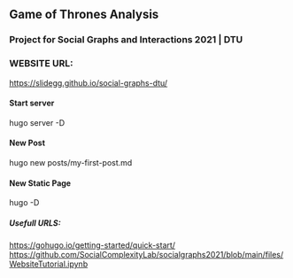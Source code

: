 ## Game of Thrones Analysis
### Project for Social Graphs and Interactions 2021 | DTU

### WEBSITE URL:
https://slidegg.github.io/social-graphs-dtu/

####  Start server
hugo server -D

#### New Post
hugo new posts/my-first-post.md

#### New Static Page 
hugo -D

##### Usefull URLS:
https://gohugo.io/getting-started/quick-start/
https://github.com/SocialComplexityLab/socialgraphs2021/blob/main/files/WebsiteTutorial.ipynb
